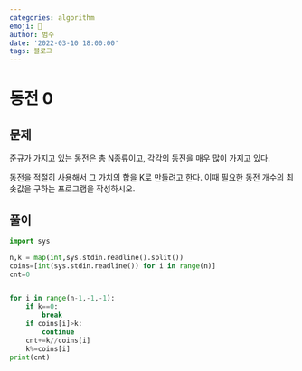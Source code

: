 ```yaml
---
categories: algorithm
emoji: 🏃
author: 범수
date: '2022-03-10 18:00:00'
tags: 블로그
---
```

<!-- 
튜토리얼, 하우 투 가이드, 설명 ,레퍼런스 
https://documentation.divio.com/tutorials/
-->

# 동전 0

## 문제
준규가 가지고 있는 동전은 총 N종류이고, 각각의 동전을 매우 많이 가지고 있다.

동전을 적절히 사용해서 그 가치의 합을 K로 만들려고 한다. 이때 필요한 동전 개수의 최솟값을 구하는 프로그램을 작성하시오.


## 풀이

```python
import sys

n,k = map(int,sys.stdin.readline().split())
coins=[int(sys.stdin.readline()) for i in range(n)]
cnt=0


for i in range(n-1,-1,-1):
    if k==0:
        break
    if coins[i]>k:
        continue
    cnt+=k//coins[i]
    k%=coins[i]
print(cnt)
```